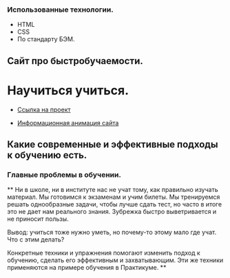 
### Использованные технологии.
* HTML
* CSS
* По стандарту БЭМ.

## Сайт про быстробучаемости.
# Научиться учиться.

* [Ссылка на проект](https://meder84.github.io/how-to-learn/)

* [Информационная анимация сайта](https://vk.com/doc94115747_614235169?hash=RBWSCWp1hBDvUu4oDPLKbqn2eTZtyx14zOa2mCHPSED&dl=qGxiAfGIJnqrZzBPsuFvaVZ1DzwnSnzqpiywjjwVOVo)

## Какие современные и эффективные подходы к обучению есть.
### Главные проблемы в обучении.
  ** Ни в школе, ни в институте нас не учат тому, как правильно изучать материал. Мы готовимся к экзаменам и учим билеты. Мы тренируемся решать однообразные задачи, чтобы лучше сдать тест, но часто в итоге это не дает нам реального знания. Зубрежка быстро выветривается и не приносит пользы.

  Вывод: учиться тоже нужно уметь, но почему-то этому мало где учат. Что с этим делать?

  Конкретные техники и упражнения помогают изменить подход к обучению, сделать его эффективным и захватывающим. Эти же техники применяются на примере обучения в Практикуме. **









